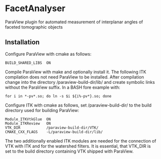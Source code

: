 # FacetAnalyser
ParaView plugin for automated measurement of interplanar angles of faceted tomographic objects




## Installation


Configure ParaView with cmake as follows:

`BUILD_SHARED_LIBS  ON`  

Compile ParaView with make and optionally install it. The following ITK compilation does not need ParaView to be installed. After compilation change into the directory /paraview-build-dir/lib/ and create symbolic links without the ParaView suffix. In a BASH fore example with:

`for i in *-pv*.so; do ln -s $i ${i%-pv*}.so; done`


Configure ITK with cmake as follows, set /paraview-build-dir/ to the build directory used for building ParaView:


`Module_ITKVtkGlue  ON`  
`Module_ITKReview   ON`   
`VTK_DIR            /paraview-build-dir/VTK/`  
`CMAKE_CXX_FLAGS    -L/paraview-build-dir/lib/`  

The two additionally enabled ITK modules are needed for the connection of VTK with ITK and for the watershed filters. It is essential, that VTK_DIR is set to the build directory containing VTK shipped with ParaView.

